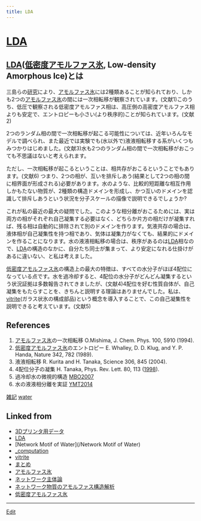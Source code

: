 ```yaml
---
title: LDA
---
```

# [LDA](/LDA)

## [LDA](/LDA)([低密度アモルファス氷](/低密度アモルファス氷), Low-density Amorphous Ice)とは

三島らの[研究](/研究)により、[アモルファス氷](/アモルファス氷)には2種類あることが知られており、しかも2つの[アモルファス氷](/アモルファス氷)の間には一次相転移が観察されています。(文献1)このうち、低圧で観察される低密度アモルファス相は、高圧側の高密度アモルファス相よりも安定で、エントロピーも小さい(より秩序的)ことが知られています。(文献2)

2つのランダム相の間で一次相転移が起こる可能性については、近年いろんなモデルで調べられ、また最近では実験でも(水以外で)液液相転移する系がいくつもみつかりはじめました。(文献3)水も2つのランダム相の間で一次相転移がおこっても不思議はないと考えられます。

ただし、一次相転移が起こるということは、相共存がおこるということでもあります。(文献6) つまり、2つの相が、互いを排斥しあう(結果として2つの相の間に相界面が形成される)必要があります。水のような、比較的短距離な相互作用しかもたない物質が、2種類の構造ドメインを形成し、かつ互いのドメインを認識して排斥しあうという状況を分子スケールの描像で説明できるでしょうか? 

これが私の最近の最大の疑問でした。このような相分離がおこるためには、実は両方の相がそれぞれ自己凝集する必要はなく、どちらか片方の相だけが凝集すれば、残る相は自動的に排除されて別のドメインを作ります。気液共存の場合は、液体相が自己凝集性を持つ相であり、気体は凝集力がなくても、結果的にドメインを作ることになります。水の液液相転移の場合は、秩序があるのは[LDA](/LDA)相なので、[LDA](/LDA)の構造のなかに、自分たち同士が集まって、より安定になれる仕掛けがあるに違いない、と私は考えました。

[低密度アモルファス氷](/低密度アモルファス氷)の構造上の最大の特徴は、すべての水分子がほぼ4配位になっている点です。水を過冷却すると、4配位の水分子がどんどん凝集するという状況証拠は多数報告されてきましたが、(文献4)4配位を好む性質自体が、自己凝集をもたらすことを、きちんと説明する理論はありませんでした。私は、[vitrite](/vitrite)(ガラス状氷の構成部品)という概念を導入することで、この自己凝集性を説明できると考えています。(文献5)

## References


1. [アモルファス氷](/アモルファス氷)の一次相転移 O.Mishima, J. Chem. Phys. 100, 5910 (1994).
2. [低密度アモルファス氷](/低密度アモルファス氷)のエントロピー E. Whalley, D. D. Klug, and  Y. P. Handa, Nature 342, 782 (1989).
3. 液液相転移 R. Kurita and H. Tanaka, Science 306, 845 (2004).
4. 4配位分子の凝集 H. Tanaka, Phys. Rev. Lett. 80, 113 ([1998](/1998)).
5. 過冷却水の微視的構造 [MBO2007](/MBO2007)
6. 水の液液相分離を実証 [YMT2014](/YMT2014)



[雑記](/雑記) [water](/water)



## Linked from

* [3Dプリンタ用データ](/3Dプリンタ用データ)
* [LDA](/LDA)
* [Network Motif of Water](/Network Motif of Water)
* [_computation](/_computation)
* [vitrite](/vitrite)
* [まとめ](/まとめ)
* [アモルファス氷](/アモルファス氷)
* [ネットワーク主体論](/ネットワーク主体論)
* [ネットワーク物質のアモルファス構造解析](/ネットワーク物質のアモルファス構造解析)
* [低密度アモルファス氷](/低密度アモルファス氷)


----
[Edit](https://github.com/vitroid/vitroid.github.io/edit/master/MD/LDA.md)
